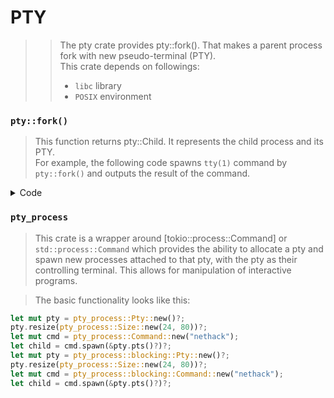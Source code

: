 # PTY

>> The pty crate provides pty::fork(). That makes a parent process fork with new pseudo-terminal (PTY).<br>
>> This crate depends on followings:
>> - `libc` library
>> - `POSIX` environment

### `pty::fork()`

> This function returns pty::Child. It represents the child process and its PTY.<br>
> For example, the following code spawns `tty(1)` command by `pty::fork()` and outputs the result of the command.

<details>
<summary>Code</summary>

```rust
extern crate pty;
extern crate libc;

use std::ffi::CString;
use std::io::Read;
use std::process::{Command};

use pty::fork::*;

fn main() {
  let fork = Fork::from_ptmx().unwrap();

  if let Some(mut master) = fork.is_parent().ok() {
    // Read output via PTY master
    let mut output = String::new();

    match master.read_to_string(&mut output) {
      Ok(_nread) => println!("child tty is: {}", output.trim()),
      Err(e)     => panic!("read error: {}", e),
    }
  }
  else {
    // Child process just exec `tty`
    Command::new("tty").status().expect("could not execute tty");
  }
}
```

</details>

### `pty_process`

> This crate is a wrapper around [tokio::process::Command] or `std::process::Command` which provides the ability to allocate a pty and spawn new processes attached to that pty, with the pty as their controlling terminal. This allows for manipulation of interactive programs.<br>

> The basic functionality looks like this:

```rust
let mut pty = pty_process::Pty::new()?;
pty.resize(pty_process::Size::new(24, 80))?;
let mut cmd = pty_process::Command::new("nethack");
let child = cmd.spawn(&pty.pts()?)?;
let mut pty = pty_process::blocking::Pty::new()?;
pty.resize(pty_process::Size::new(24, 80))?;
let mut cmd = pty_process::blocking::Command::new("nethack");
let child = cmd.spawn(&pty.pts()?)?;
```